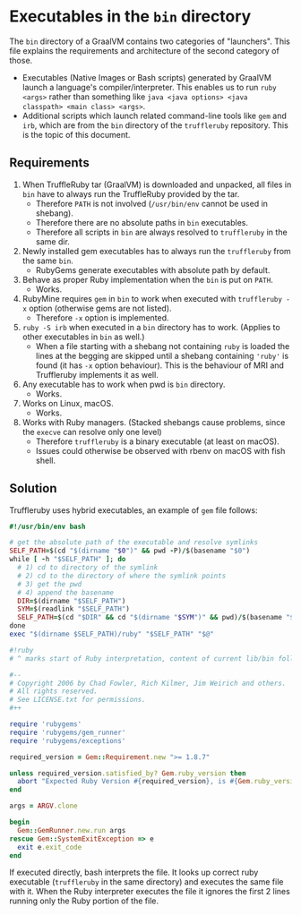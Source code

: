 # Executables in the `bin` directory 

The `bin` directory of a GraalVM contains two categories of "launchers".
This file explains the requirements and architecture of the second category of those.

* Executables (Native Images or Bash scripts) generated by GraalVM launch a language's compiler/interpreter. This enables us to run `ruby
  <args>` rather than something like `java <java options> <java classpath> <main class> <args>`.
* Additional scripts which launch related command-line tools like `gem` and `irb`,
  which are from the `bin` directory of the `truffleruby` repository. This is the topic of this document.

## Requirements

1.  When TruffleRuby tar (GraalVM) is downloaded and unpacked, all files in `bin`
    have to always run the TruffleRuby provided by the tar.
    -   Therefore `PATH` is not involved (`/usr/bin/env` cannot be used in shebang).
    -   Therefore there are no absolute paths in `bin` executables.
    -   Therefore all scripts in `bin` are always resolved to `truffleruby` in the same dir.
2.  Newly installed gem executables has to always run the `truffleruby` from the same `bin`. 
    -   RubyGems generate executables with absolute path by default.
3.  Behave as proper Ruby implementation when the `bin` is put on `PATH`.
    -   Works.
4.  RubyMine requires `gem` in `bin` to work when executed with `truffleruby -x` option 
    (otherwise gems are not listed).
    -   Therefore `-x` option is implemented.
5.  `ruby -S irb` when executed in a `bin` directory has to work. (Applies to other 
    executables in `bin` as well.)
    -   When a file starting with a shebang not containing `ruby` is loaded the lines at 
        the begging are skipped until a shebang containing `'ruby'` is found (it has `-x` 
        option behaviour). This is the behaviour of MRI and Truffleruby implements it as well.
6.  Any executable has to work when pwd is `bin` directory.
    -   Works.
7.  Works on Linux, macOS.
    -   Works.
8.  Works with Ruby managers. (Stacked shebangs cause problems, since the `execve` can 
    resolve only one level)
    -   Therefore `truffleruby` is a binary executable (at least on macOS).
    -   Issues could otherwise be observed with rbenv on macOS with fish shell.

## Solution

Truffleruby uses hybrid executables, an example of `gem` file follows:

```ruby
#!/usr/bin/env bash

# get the absolute path of the executable and resolve symlinks
SELF_PATH=$(cd "$(dirname "$0")" && pwd -P)/$(basename "$0")
while [ -h "$SELF_PATH" ]; do
  # 1) cd to directory of the symlink
  # 2) cd to the directory of where the symlink points
  # 3) get the pwd
  # 4) append the basename
  DIR=$(dirname "$SELF_PATH")
  SYM=$(readlink "$SELF_PATH")
  SELF_PATH=$(cd "$DIR" && cd "$(dirname "$SYM")" && pwd)/$(basename "$SYM")
done
exec "$(dirname $SELF_PATH)/ruby" "$SELF_PATH" "$@"

#!ruby
# ^ marks start of Ruby interpretation, content of current lib/bin follows   

#--
# Copyright 2006 by Chad Fowler, Rich Kilmer, Jim Weirich and others.
# All rights reserved.
# See LICENSE.txt for permissions.
#++

require 'rubygems'
require 'rubygems/gem_runner'
require 'rubygems/exceptions'

required_version = Gem::Requirement.new ">= 1.8.7"

unless required_version.satisfied_by? Gem.ruby_version then
  abort "Expected Ruby Version #{required_version}, is #{Gem.ruby_version}"
end

args = ARGV.clone

begin
  Gem::GemRunner.new.run args
rescue Gem::SystemExitException => e
  exit e.exit_code
end
```

If executed directly, bash interprets the file. It looks up correct ruby
executable  (`truffleruby` in the same directory) and executes the same file
with it. When the Ruby interpreter executes the file it ignores the first 2 lines
running only the Ruby portion of the file.

